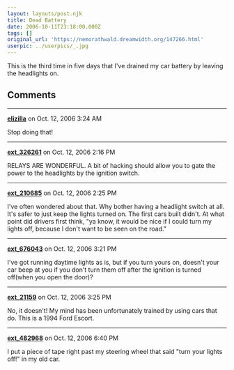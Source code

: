 ```yaml
---
layout: layouts/post.njk
title: Dead Battery
date: 2006-10-11T23:18:00.000Z
tags: []
original_url: 'https://nemorathwald.dreamwidth.org/147266.html'
userpic: ../userpics/_.jpg
---
```

This is the third time in five days that I've drained my car battery by leaving the headlights on.

## Comments

---

**[elizilla](https://www.dreamwidth.org/users/elizilla)** on Oct. 12, 2006 3:24 AM

Stop doing that!

---

**[ext_326261](https://www.dreamwidth.org/users/ext_326261)** on Oct. 12, 2006 2:16 PM

RELAYS ARE WONDERFUL. A bit of hacking should allow you to gate the power to the headlights by the ignition switch.

---

**[ext_210685](https://www.dreamwidth.org/users/ext_210685)** on Oct. 12, 2006 2:25 PM

I've often wondered about that. Why bother having a headlight switch at all. It's safer to just keep the lights turned on. The first cars built didn't. At what point did drivers first think, "ya know, it would be nice if I could turn my lights off, because I don't want to be seen on the road."

---

**[ext_676043](https://www.dreamwidth.org/users/ext_676043)** on Oct. 12, 2006 3:21 PM

I've got running daytime lights as is, but if you turn yours on, doesn't your car beep at you if you don't turn them off after the ignition is turned off(when you open the door)?

---

**[ext_21159](https://www.dreamwidth.org/users/ext_21159)** on Oct. 12, 2006 3:25 PM

No, it doesn't! My mind has been unfortunately trained by using cars that do. This is a 1994 Ford Escort.

---

**[ext_482968](https://www.dreamwidth.org/users/ext_482968)** on Oct. 12, 2006 6:40 PM

I put a piece of tape right past my steering wheel that said "turn your lights off!" in my old car.
